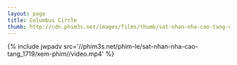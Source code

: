 ```yaml
---
layout: page
title: Columbus Circle
thumb: http://cdn.phim3s.net/images/films/thumb/sat-nhan-nha-cao-tang-columbus-circle-2012.jpg
---
```

{% include jwpadv src='//phim3s.net/phim-le/sat-nhan-nha-cao-tang_1719/xem-phim//video.mp4' %}